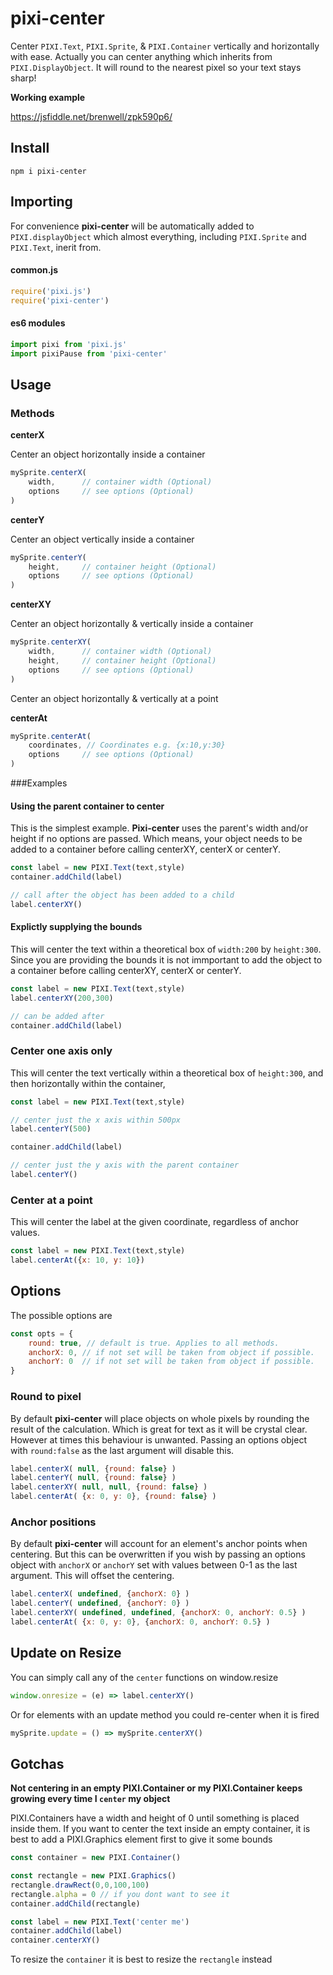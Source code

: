# pixi-center

Center `PIXI.Text`, `PIXI.Sprite`, & `PIXI.Container` vertically and horizontally with ease. Actually you can center anything which inherits from `PIXI.DisplayObject`. It will round to the nearest pixel so your text stays sharp!

**Working example**

https://jsfiddle.net/brenwell/zpk590p6/


## Install

```shell
npm i pixi-center
```

## Importing

For convenience **pixi-center** will be automatically added to `PIXI.displayObject` which almost everything, including `PIXI.Sprite` and `PIXI.Text`, inerit from.

#### common.js

```js
require('pixi.js')
require('pixi-center')
```

#### es6 modules

```js
import pixi from 'pixi.js'
import pixiPause from 'pixi-center'
```

## Usage

### Methods

**centerX**

Center an object horizontally inside a container

```js
mySprite.centerX(
    width,      // container width (Optional)
    options     // see options (Optional)
)
```

**centerY**

Center an object vertically inside a container

```js
mySprite.centerY(
    height,     // container height (Optional)
    options     // see options (Optional)
)
```

**centerXY**

Center an object horizontally & vertically inside a container

```js
mySprite.centerXY(
    width,      // container width (Optional)
    height,     // container height (Optional)
    options     // see options (Optional)
)
```

Center an object horizontally & vertically at a point

**centerAt**

```js
mySprite.centerAt(
    coordinates, // Coordinates e.g. {x:10,y:30}
    options     // see options (Optional)
)
```

###Examples

#### Using the parent container to center

This is the simplest example. **Pixi-center** uses the parent's width and/or height if no options are passed. Which means, your object needs to be added to a container before calling centerXY, centerX or centerY.

```js
const label = new PIXI.Text(text,style)
container.addChild(label)

// call after the object has been added to a child
label.centerXY()
```

#### Explictly supplying the bounds

This will center the text within a theoretical box of `width:200` by `height:300`. Since you are providing the bounds it is not immportant to add the object to a container before calling centerXY, centerX or centerY.

```js
const label = new PIXI.Text(text,style)
label.centerXY(200,300)

// can be added after
container.addChild(label)
```

### Center one axis only

This will center the text vertically within a theoretical box of `height:300`, and then horizontally within the container,

```js
const label = new PIXI.Text(text,style)

// center just the x axis within 500px
label.centerY(500)

container.addChild(label)

// center just the y axis with the parent container
label.centerY()
```

### Center at a point

This will center the label at the given coordinate, regardless of anchor values.

```js
const label = new PIXI.Text(text,style)
label.centerAt({x: 10, y: 10})
```

## Options

The possible options are

```js
const opts = {
    round: true, // default is true. Applies to all methods.
    anchorX: 0, // if not set will be taken from object if possible.
    anchorY: 0  // if not set will be taken from object if possible.
}
```

### Round to pixel

By default **pixi-center** will place objects on whole pixels by rounding the result of the calculation. Which is great for text as it will be crystal clear. However at times this behaviour is unwanted. Passing an options object with `round:false` as the last argument will disable this.

```js
label.centerX( null, {round: false} )
label.centerY( null, {round: false} )
label.centerXY( null, null, {round: false} )
label.centerAt( {x: 0, y: 0}, {round: false} )
```

### Anchor positions

By default **pixi-center** will account for an element's anchor points when centering. But this can be overwritten if you wish by passing an options object with `anchorX` or `anchorY` set with values between 0-1 as the last argument. This will offset the centering.

```js
label.centerX( undefined, {anchorX: 0} )
label.centerY( undefined, {anchorY: 0} )
label.centerXY( undefined, undefined, {anchorX: 0, anchorY: 0.5} )
label.centerAt( {x: 0, y: 0}, {anchorX: 0, anchorY: 0.5} )
```

## Update on Resize

You can simply call any of the `center` functions on window.resize

```js
window.onresize = (e) => label.centerXY()
```

Or for elements with an update method you could re-center when it is fired

```js
mySprite.update = () => mySprite.centerXY()
```

## Gotchas

**Not centering in an empty PIXI.Container or my PIXI.Container keeps growing every time I `center` my object**

PIXI.Containers have a width and height of 0 until something is placed inside them. If you want to center the text inside an empty container, it is best to add a PIXI.Graphics element first to give it some bounds

```js
const container = new PIXI.Container()

const rectangle = new PIXI.Graphics()
rectangle.drawRect(0,0,100,100)
rectangle.alpha = 0 // if you dont want to see it
container.addChild(rectangle)

const label = new PIXI.Text('center me')
container.addChild(label)
container.centerXY()
```

To resize the `container` it is best to resize the `rectangle` instead